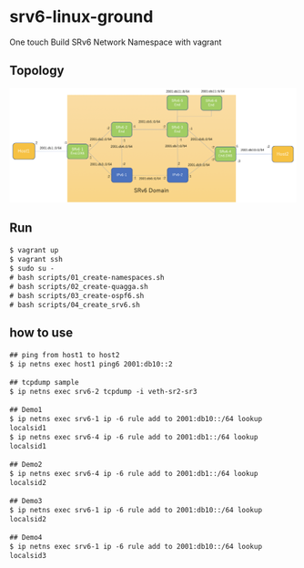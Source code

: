 # srv6-linux-ground
One touch Build SRv6 Network Namespace with vagrant

## Topology
![](./srv6-netns.png)

## Run 
```
$ vagrant up
$ vagrant ssh
$ sudo su -
# bash scripts/01_create-namespaces.sh
# bash scripts/02_create-quagga.sh
# bash scripts/03_create-ospf6.sh
# bash scripts/04_create_srv6.sh
```

## how to use
```
## ping from host1 to host2
$ ip netns exec host1 ping6 2001:db10::2

## tcpdump sample
$ ip netns exec srv6-2 tcpdump -i veth-sr2-sr3

## Demo1
$ ip netns exec srv6-1 ip -6 rule add to 2001:db10::/64 lookup localsid1
$ ip netns exec srv6-4 ip -6 rule add to 2001:db1::/64 lookup localsid1

## Demo2
$ ip netns exec srv6-4 ip -6 rule add to 2001:db1::/64 lookup localsid2

## Demo3
$ ip netns exec srv6-1 ip -6 rule add to 2001:db10::/64 lookup localsid2

## Demo4
$ ip netns exec srv6-1 ip -6 rule add to 2001:db10::/64 lookup localsid3
```
